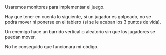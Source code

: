 Usaremos monitores para implementar el juego.



Hay que tener en cuenta lo siguiente, si un jugador es golpeado, no se podrá mover ni ponerse en el tablero (si se le acaban los 3 puntos de vida).



Un enemigo hace un barrido vertical o aleatorio sin que los jugadores se puedan mover.



No he conseguido que funcionara mi código.



